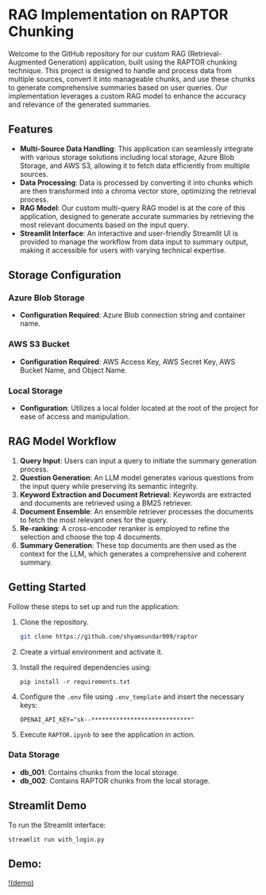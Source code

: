 # RAG Implementation on RAPTOR Chunking

Welcome to the GitHub repository for our custom RAG (Retrieval-Augmented Generation) application, built using the RAPTOR chunking technique. This project is designed to handle and process data from multiple sources, convert it into manageable chunks, and use these chunks to generate comprehensive summaries based on user queries. Our implementation leverages a custom RAG model to enhance the accuracy and relevance of the generated summaries.

## Features

- **Multi-Source Data Handling**: This application can seamlessly integrate with various storage solutions including local storage, Azure Blob Storage, and AWS S3, allowing it to fetch data efficiently from multiple sources.
- **Data Processing**: Data is processed by converting it into chunks which are then transformed into a chroma vector store, optimizing the retrieval process.
- **RAG Model**: Our custom multi-query RAG model is at the core of this application, designed to generate accurate summaries by retrieving the most relevant documents based on the input query.
- **Streamlit Interface**: An interactive and user-friendly Streamlit UI is provided to manage the workflow from data input to summary output, making it accessible for users with varying technical expertise.

## Storage Configuration

### Azure Blob Storage
- **Configuration Required**: Azure Blob connection string and container name.

### AWS S3 Bucket
- **Configuration Required**: AWS Access Key, AWS Secret Key, AWS Bucket Name, and Object Name.

### Local Storage
- **Configuration**: Utilizes a local folder located at the root of the project for ease of access and manipulation.

## RAG Model Workflow

1. **Query Input**: Users can input a query to initiate the summary generation process.
2. **Question Generation**: An LLM model generates various questions from the input query while preserving its semantic integrity.
3. **Keyword Extraction and Document Retrieval**: Keywords are extracted and documents are retrieved using a BM25 retriever.
4. **Document Ensemble**: An ensemble retriever processes the documents to fetch the most relevant ones for the query.
5. **Re-ranking**: A cross-encoder reranker is employed to refine the selection and choose the top 4 documents.
6. **Summary Generation**: These top documents are then used as the context for the LLM, which generates a comprehensive and coherent summary.

## Getting Started

Follow these steps to set up and run the application:

1. Clone the repository.
    ```bash
    git clone https://github.com/shyamsundar009/raptor
    ```

2. Create a virtual environment and activate it.

3. Install the required dependencies using:
   ```
   pip install -r requirements.txt
   ```
4. Configure the `.env` file using `.env_template` and insert the necessary keys:
   ```
   OPENAI_API_KEY="sk--****************************"
   ```
5. Execute `RAPTOR.ipynb` to see the application in action.

### Data Storage

- **db_001**: Contains chunks from the local storage.
- **db_002**: Contains RAPTOR chunks from the local storage.

## Streamlit Demo

To run the Streamlit interface:
```
streamlit run with_login.py
```

## Demo:

[!(demo)](
https://github.com/shyamsundar009/raptor/assets/167984593/f1ac0bd0-ab13-4ce3-a9b5-eaa0090de9bb
)
